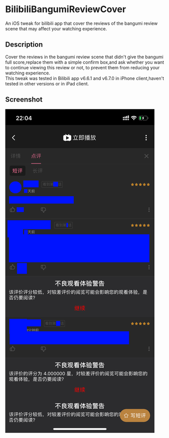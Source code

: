# BilibiliBangumiReviewCover
An iOS tweak for bilibili app that cover the reviews of the bangumi review scene that may affect your watching experience.
## Description
Cover the reviews in the bangumi review scene that didn't give the bangumi full score,replace them with a simple confirm box,and ask whether you want to continue viewing this review or not, to prevent them from reducing your watching experience.  
This tweak was tested in Bilibili app v6.6.1 and v6.7.0 in iPhone client,haven't tested in other versions or in iPad client.
## Screenshot
![Screenshot 1](IMG_2552.PNG)

